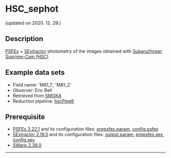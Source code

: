 # HSC_sephot
(updated on 2020. 12. 29.)


## Description
[PSFEx](https://www.astromatic.net/software/psfex) + [SExtractor](https://www.astromatic.net/software/sextractor) photometry of the images obtained with [Subaru/Hyper Suprime-Cam (HSC)](https://www.subarutelescope.org/Observing/Instruments/HSC/index.html)


## Example data sets
* Field name: 'M81_1', 'M81_2'
* Observer: Eric Bell
* Retrieved from [SMOKA](https://smoka.nao.ac.jp/)
* Reduction pipeline: [hscPipe6](https://hsc.mtk.nao.ac.jp/pipedoc/pipedoc_6_e/index.html)


## Prerequisite
* [PSFEx 3.22.1](https://psfex.readthedocs.io/en/latest/) and its configuration files: [prepsfex.param](https://github.com/joungh93/HSC_sephot/blob/master/prepsfex.param), [config.psfex](https://github.com/joungh93/HSC_sephot/blob/master/config.psfex)
* [SExtractor 2.19.5](https://www.astromatic.net/pubsvn/software/sextractor/trunk/doc/sextractor.pdf) and its configuration files: [output.param](https://github.com/joungh93/HSC_sephot/blob/master/output.param), [prepsfex.sex](https://github.com/joungh93/HSC_sephot/blob/master/prepsfex.sex), [config.sex](https://github.com/joungh93/HSC_sephot/blob/master/config.sex)
* [SWarp 2.38.0](https://www.astromatic.net/pubsvn/software/swarp/trunk/doc/swarp.pdf)

-----
